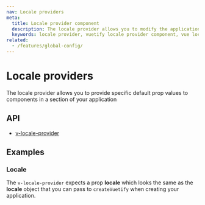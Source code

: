 ```yaml
---
nav: Locale providers
meta:
  title: Locale provider component
  description: The locale provider allows you to modify the application's current language scoped within a template
  keywords: locale provider, vuetify locale provider component, vue locale provider component
related:
  - /features/global-config/
---
```


# Locale providers

The locale provider allows you to provide specific default prop values to components in a section of your application

## API

- [v-locale-provider](/api/v-locale-provider)

## Examples

### Locale

The `v-locale-provider` expects a prop **locale** which looks the same as the **locale** object that you can pass to `createVuetify` when creating your application.
